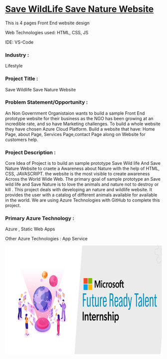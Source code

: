 # <a href="https://green-field-02260e410.1.azurestaticapps.net/">Save WildLife Save Nature Website </a>

This is 4 pages Front End website design

Web Technologies used: HTML, CSS, JS

IDE: VS-Code


### Industry :
Lifestyle


### Project Title :
Save Wildlife Save Nature Website 


### Problem Statement/Opportunity :
An Non Government Organistaion wants to build a sample Front End prototype website for their business as the NGO has been growing at an incredible rate, and so have Marketing challenges. To build a whole website they have chosen Azure Cloud Platform. Build a website that have: Home Page, about Page, Services Page,contact  Page along on Website for customers help.


### Project Description :
Core Idea of Project is to build an sample prototype Save Wild life And Save Nature Website to craete a Awareness about Nature with the help of HTML, CSS, JAVASCRIPT. the website is the most visible to create awareness Across the World Wide Web. The primary goal of sample prototype an Save wild life and Save Nature is to love the animals and nature not to destroy or kill . This project deals with developing an nature and wildlife website. It provides the user with a catalog of different animals available for available in the world. We are using Azure Technologies with GitHub to complete this project.


### Primary Azure Technology :
Azure , Static Web Apps


Other Azure Technologies :
App Service

<a href="https://futurereadytalent.in/"><p align= "center"><img src="assets/images/FRT.jpeg" width="700" height= "350"></p></a>  
